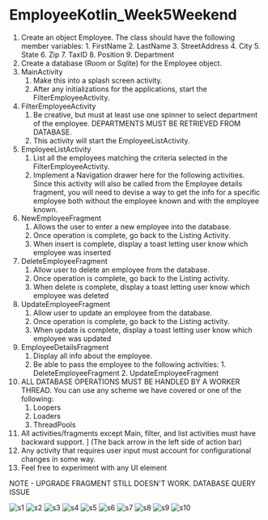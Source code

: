 # EmployeeKotlin_Week5Weekend

1. Create an object Employee. The class should have the following member variables:
        1. FirstName
        2. LastName
        3. StreetAddress
        4. City
        5. State
        6. Zip
        7. TaxID
        8. Position
        9. Department
2. Create a database (Room or Sqlite) for the Employee object.
1. MainActivity
    1. Make this into a splash screen activity.
    2. After any initializations for the applications, start the FilterEmployeeActivity.
2. FilterEmployeeActivity
    1. Be creative, but must at least use one spinner to select department of the employee. DEPARTMENTS MUST BE RETRIEVED FROM DATABASE.
    2. This activity will start the EmployeeListActivity.
3. EmployeeListActivity
    1. List all the employees matching the criteria selected in the FilterEmployeeActivity.
    2. Implement a Navigation drawer here for the following activities. Since this activity will also be called from the
    Employee details fragment, you will need to devise a way to get the info for a specific employee both without the employee
    known and with the employee known.
4. NewEmployeeFragment
    1. Allows the user to enter a new employee into the database.
    2. Once operation is complete, go back to the Listing Activity.
    3. When insert is complete, display a toast letting user know which employee was inserted
5. DeleteEmployeeFragment
    1. Allow user to delete an employee from the database.
    2. Once operation is complete, go back to the Listing activity.
    3. When delete is complete, display a toast letting user know which employee was deleted
6. UpdateEmployeeFragment
    1. Allow user to update an employee from the database.
    2. Once operation is complete, go back to the Listing activity.
    3. When update is complete, display a toast letting user know which employee was updated
7. EmployeeDetailsFragment
    1. Display all info about the employee.
    2. Be able to pass the employee to the following activities:
                1. DeleteEmployeeFragment
                2. UpdateEmployeeFragment
4. ALL DATABASE OPERATIONS MUST BE HANDLED BY A WORKER THREAD. You can use any scheme we have covered or one of the following:
    1. Loopers
    2. Loaders
    3. ThreadPools
5. All activities/fragments except Main, filter, and list activities must have backward support. ]
(The back arrow in the left side of action bar)
6. Any activity that requires user input must account for configurational changes in some way.
7. Feel free to experiment with any UI element

NOTE - UPGRADE FRAGMENT STILL DOESN'T WORK. DATABASE QUERY ISSUE

![s1](https://user-images.githubusercontent.com/51377429/61175932-ddaf5700-a585-11e9-9a2c-02dea44108a7.jpg)
![s2](https://user-images.githubusercontent.com/51377429/61175933-e0aa4780-a585-11e9-8fe5-4906c13d0b19.jpg)
![s3](https://user-images.githubusercontent.com/51377429/61175935-e3a53800-a585-11e9-8e52-4e37665aacd7.jpg)
![s4](https://user-images.githubusercontent.com/51377429/61175938-e99b1900-a585-11e9-8d4b-2ce749329676.jpg)
![s5](https://user-images.githubusercontent.com/51377429/61175939-ebfd7300-a585-11e9-913a-1d8bc586a3ff.jpg)
![s6](https://user-images.githubusercontent.com/51377429/61175941-ef90fa00-a585-11e9-977f-1dadc9db4a92.jpg)
![s7](https://user-images.githubusercontent.com/51377429/61175943-f3248100-a585-11e9-816e-161d737804ab.jpg)
![s8](https://user-images.githubusercontent.com/51377429/61175944-f6b80800-a585-11e9-880d-000f0b73461f.jpg)
![s9](https://user-images.githubusercontent.com/51377429/61175945-f91a6200-a585-11e9-92b8-a483b1dedd62.jpg)
![s10](https://user-images.githubusercontent.com/51377429/61175947-fc155280-a585-11e9-81b8-de5414caa11d.jpg)
